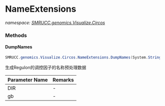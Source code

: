 ﻿# NameExtensions
_namespace: [SMRUCC.genomics.Visualize.Circos](./index.md)_





### Methods

#### DumpNames
```csharp
SMRUCC.genomics.Visualize.Circos.NameExtensions.DumpNames(System.String,SMRUCC.genomics.Assembly.NCBI.GenBank.TabularFormat.PTT)
```
生成Regulon的调控因子的名称预处理数据

|Parameter Name|Remarks|
|--------------|-------|
|DIR|-|
|gb|-|



